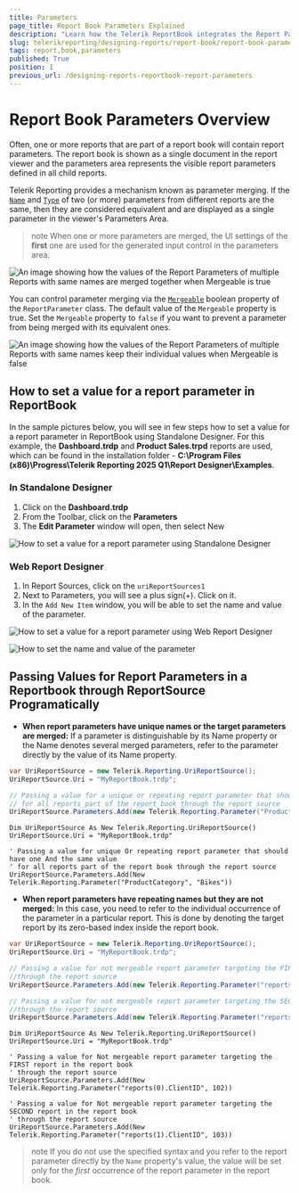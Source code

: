 ```yaml
---
title: Parameters
page_title: Report Book Parameters Explained
description: "Learn how the Telerik ReportBook integrates the Report Parameters of its child reports and how to pass values to them."
slug: telerikreporting/designing-reports/report-book/report-book-parameters
tags: report,book,parameters
published: True
position: 1
previous_url: /designing-reports-reportbook-report-parameters
---
```


# Report Book Parameters Overview

Often, one or more reports that are part of a report book will contain report parameters. The report book is shown as a single document in the report viewer and the parameters area represents the visible report parameters defined in all child reports.

Telerik Reporting provides a mechanism known as parameter merging. If the [`Name`](/api/Telerik.Reporting.IReportParameter#Telerik_Reporting_IReportParameter_Name) and [`Type`](/api/Telerik.Reporting.IReportParameter#Telerik_Reporting_IReportParameter_Type) of two (or more) parameters from different reports are the same, then they are considered equivalent and are displayed as a single parameter in the viewer's Parameters Area.

>note When one or more parameters are merged, the UI settings of the __first__ one are used for the generated input control in the parameters area.

![An image showing how the values of the Report Parameters of multiple Reports with same names are merged together when Mergeable is true](images/ReportBook3_MergedParameters.png)

You can control parameter merging via the [`Mergeable`](/api/Telerik.Reporting.IReportParameter#Telerik_Reporting_IReportParameter_Mergeable) boolean property of the `ReportParameter` class. The default value of the `Mergeable` property is true. Set the `Mergeable` property to `false` if you want to prevent a parameter from being merged with its equivalent ones.

![An image showing how the values of the Report Parameters of multiple Reports with same names keep their individual values when Mergeable is false](images/ReportBook4_MergedParameters2.png)

## How to set a value for a report parameter in ReportBook

In the sample pictures below, you will see in few steps how to set a value for a report parameter in ReportBook using Standalone Designer. For this example, the **Dashboard.trdp** and **Product Sales.trpd** reports are used, which can be found in the installation folder - **C:\Program Files (x86)\Progress\Telerik Reporting 2025 Q1\Report Designer\Examples**.

### In Standalone Designer

1. Click on the **Dashboard.trdp**
1. From the Toolbar, click on the **Parameters**
1. The **Edit Parameter** window will open, then select New

![How to set a value for a report parameter using Standalone Designer](images/SetValueForReportParameterInReportBookStandaloneDesigner.png)

### Web Report Designer

1. In Report Sources, click on the `uriReportSources1 `
1. Next to Parameters, you will see a plus sign(+). Click on it.
1. In the `Add New Item` window, you will be able to set the name and value of the parameter.

![How to set a value for a report parameter using Web Report Designer](images/HowToSetValueForReportParameterWebReportDesigner.png)

![How to set the name and value of the parameter](images/HowToSetTheNameAndValueOfTheParameter.png)

## Passing Values for Report Parameters in a Reportbook through ReportSource Programatically

* __When report parameters have unique names or the target parameters are merged:__ If a parameter is distinguishable by its Name property or the Name denotes several merged parameters, refer to the parameter directly by the value of its Name property.

````C#
var UriReportSource = new Telerik.Reporting.UriReportSource();
UriReportSource.Uri = "MyReportBook.trdp";

// Passing a value for a unique or repeating report parameter that should have one and the same value
// for all reports part of the report book through the report source
UriReportSource.Parameters.Add(new Telerik.Reporting.Parameter("ProductCategory", "Bikes"));
````
````VB.NET
Dim UriReportSource As New Telerik.Reporting.UriReportSource()
UriReportSource.Uri = "MyReportBook.trdp"

' Passing a value for unique Or repeating report parameter that should have one And the same value
' for all reports part of the report book through the report source
UriReportSource.Parameters.Add(New Telerik.Reporting.Parameter("ProductCategory", "Bikes"))
````

* __When report parameters have repeating names but they are not merged:__ In this case, you need to refer to the individual occurrence of the parameter in a particular report. This is done by denoting the target report by its zero-based index inside the report book.

````C#
var UriReportSource = new Telerik.Reporting.UriReportSource();
UriReportSource.Uri = "MyReportBook.trdp";

// Passing a value for not mergeable report parameter targeting the FIRST report in the report book
//through the report source
UriReportSource.Parameters.Add(new Telerik.Reporting.Parameter("reports(0).ClientID", 102));

// Passing a value for not mergeable report parameter targeting the SECOND report in the report book
//through the report source
UriReportSource.Parameters.Add(new Telerik.Reporting.Parameter("reports(1).ClientID", 103));
````
````VB.NET
Dim UriReportSource As New Telerik.Reporting.UriReportSource()
UriReportSource.Uri = "MyReportBook.trdp"

' Passing a value for Not mergeable report parameter targeting the FIRST report in the report book
' through the report source
UriReportSource.Parameters.Add(New Telerik.Reporting.Parameter("reports(0).ClientID", 102))

' Passing a value for Not mergeable report parameter targeting the SECOND report in the report book
' through the report source
UriReportSource.Parameters.Add(New Telerik.Reporting.Parameter("reports(1).ClientID", 103))
````

>note If you do not use the specified syntax and you refer to the report parameter directly by the `Name` property's value, the value will be set only for the _first_ occurrence of the report parameter in the report book.

